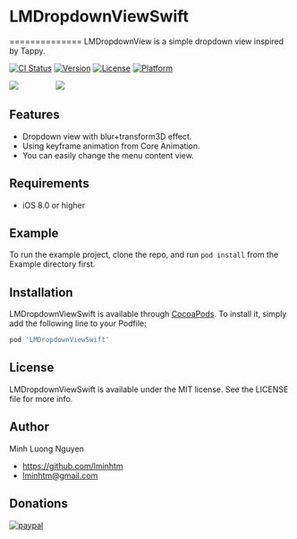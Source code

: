 # LMDropdownViewSwift
==============
LMDropdownView is a simple dropdown view inspired by Tappy.

[![CI Status](https://img.shields.io/travis/LMinh/LMDropdownViewSwift.svg?style=flat)](https://travis-ci.org/LMinh/LMDropdownViewSwift)
[![Version](https://img.shields.io/cocoapods/v/LMDropdownViewSwift.svg?style=flat)](https://cocoapods.org/pods/LMDropdownViewSwift)
[![License](https://img.shields.io/cocoapods/l/LMDropdownViewSwift.svg?style=flat)](https://cocoapods.org/pods/LMDropdownViewSwift)
[![Platform](https://img.shields.io/cocoapods/p/LMDropdownViewSwift.svg?style=flat)](https://cocoapods.org/pods/LMDropdownViewSwift)

<img src="https://raw.github.com/lminhtm/LMDropdownView/master/Screenshots/screenshot1.png"/>
&nbsp;&nbsp;&nbsp;&nbsp;&nbsp;&nbsp;&nbsp;&nbsp;&nbsp;&nbsp;&nbsp;&nbsp;&nbsp;&nbsp;&nbsp;
<img src="https://raw.github.com/lminhtm/LMDropdownView/master/Screenshots/screenshot2.gif"/>

## Features
* Dropdown view with blur+transform3D effect.
* Using keyframe animation from Core Animation.
* You can easily change the menu content view.

## Requirements
* iOS 8.0 or higher 

## Example

To run the example project, clone the repo, and run `pod install` from the Example directory first.

## Installation

LMDropdownViewSwift is available through [CocoaPods](https://cocoapods.org). To install
it, simply add the following line to your Podfile:

```ruby
pod 'LMDropdownViewSwift'
```

## License

LMDropdownViewSwift is available under the MIT license. See the LICENSE file for more info.

## Author

Minh Luong Nguyen
* https://github.com/lminhtm
* lminhtm@gmail.com

## Donations
[![paypal](https://www.paypalobjects.com/en_US/i/btn/btn_donateCC_LG.gif)](https://www.paypal.com/cgi-bin/webscr?cmd=_donations&business=J3WZJT2AD28NW&lc=VN&item_name=LMDropdownView&currency_code=USD&bn=PP%2dDonationsBF%3abtn_donateCC_LG%2egif%3aNonHosted)
